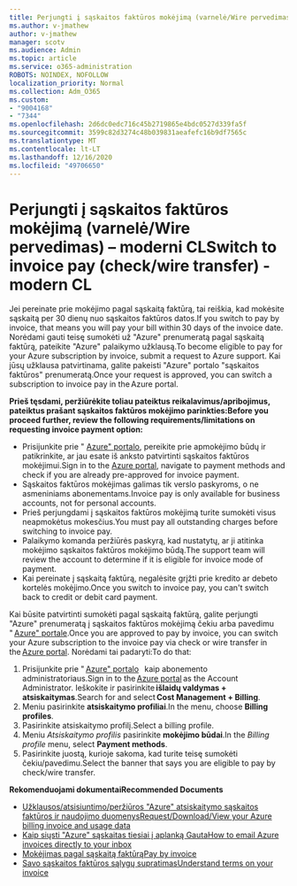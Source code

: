 ```yaml
---
title: Perjungti į sąskaitos faktūros mokėjimą (varnelė/Wire pervedimas) – moderni CL
ms.author: v-jmathew
author: v-jmathew
manager: scotv
ms.audience: Admin
ms.topic: article
ms.service: o365-administration
ROBOTS: NOINDEX, NOFOLLOW
localization_priority: Normal
ms.collection: Adm_O365
ms.custom:
- "9004168"
- "7344"
ms.openlocfilehash: 2d6dc0edc716c45b2719865e4bdc0527d339fa5f
ms.sourcegitcommit: 3599c82d3274c48b039831aeafefc16b9df7565c
ms.translationtype: MT
ms.contentlocale: lt-LT
ms.lasthandoff: 12/16/2020
ms.locfileid: "49706650"
---
```

# <a name="switch-to-invoice-pay-checkwire-transfer---modern-cl"></a><span data-ttu-id="c4df3-102">Perjungti į sąskaitos faktūros mokėjimą (varnelė/Wire pervedimas) – moderni CL</span><span class="sxs-lookup"><span data-stu-id="c4df3-102">Switch to invoice pay (check/wire transfer) - modern CL</span></span>

<span data-ttu-id="c4df3-103">Jei pereinate prie mokėjimo pagal sąskaitą faktūrą, tai reiškia, kad mokėsite sąskaitą per 30 dienų nuo sąskaitos faktūros datos.</span><span class="sxs-lookup"><span data-stu-id="c4df3-103">If you switch to pay by invoice, that means you will pay your bill within 30 days of the invoice date.</span></span> <span data-ttu-id="c4df3-104">Norėdami gauti teisę sumokėti už "Azure" prenumeratą pagal sąskaitą faktūrą, pateikite "Azure" palaikymo užklausą.</span><span class="sxs-lookup"><span data-stu-id="c4df3-104">To become eligible to pay for your Azure subscription by invoice, submit a request to Azure support.</span></span> <span data-ttu-id="c4df3-105">Kai jūsų užklausa patvirtinama, galite pakeisti "Azure" portalo "sąskaitos faktūros" prenumeratą.</span><span class="sxs-lookup"><span data-stu-id="c4df3-105">Once your request is approved, you can switch a subscription to invoice pay in the Azure portal.</span></span>

<span data-ttu-id="c4df3-106">**Prieš tęsdami, peržiūrėkite toliau pateiktus reikalavimus/apribojimus, pateiktus prašant sąskaitos faktūros mokėjimo parinkties:**</span><span class="sxs-lookup"><span data-stu-id="c4df3-106">**Before you proceed further, review the following requirements/limitations on requesting invoice payment option:**</span></span>

- <span data-ttu-id="c4df3-107">Prisijunkite prie " [Azure" portalo](https://portal.azure.com/), pereikite prie apmokėjimo būdų ir patikrinkite, ar jau esate iš anksto patvirtinti sąskaitos faktūros mokėjimui.</span><span class="sxs-lookup"><span data-stu-id="c4df3-107">Sign in to the [Azure portal](https://portal.azure.com/), navigate to payment methods and check if you are already pre-approved for invoice payment.</span></span>
- <span data-ttu-id="c4df3-108">Sąskaitos faktūros mokėjimas galimas tik verslo paskyroms, o ne asmeniniams abonementams.</span><span class="sxs-lookup"><span data-stu-id="c4df3-108">Invoice pay is only available for business accounts, not for personal accounts.</span></span>
- <span data-ttu-id="c4df3-109">Prieš perjungdami į sąskaitos faktūros mokėjimą turite sumokėti visus neapmokėtus mokesčius.</span><span class="sxs-lookup"><span data-stu-id="c4df3-109">You must pay all outstanding charges before switching to invoice pay.</span></span>
- <span data-ttu-id="c4df3-110">Palaikymo komanda peržiūrės paskyrą, kad nustatytų, ar ji atitinka mokėjimo sąskaitos faktūros mokėjimo būdą.</span><span class="sxs-lookup"><span data-stu-id="c4df3-110">The support team will review the account to determine if it is eligible for invoice mode of payment.</span></span>
- <span data-ttu-id="c4df3-111">Kai pereinate į sąskaitą faktūrą, negalėsite grįžti prie kredito ar debeto kortelės mokėjimo.</span><span class="sxs-lookup"><span data-stu-id="c4df3-111">Once you switch to invoice pay, you can't switch back to credit or debit card payment.</span></span>

<span data-ttu-id="c4df3-112">Kai būsite patvirtinti sumokėti pagal sąskaitą faktūrą, galite perjungti "Azure" prenumeratą į sąskaitos faktūros mokėjimą čekiu arba pavedimu " [Azure" portale](https://portal.azure.com/).</span><span class="sxs-lookup"><span data-stu-id="c4df3-112">Once you are approved to pay by invoice, you can switch your Azure subscription to the invoice pay via check or wire transfer in the [Azure portal](https://portal.azure.com/).</span></span>
<span data-ttu-id="c4df3-113">Norėdami tai padaryti:</span><span class="sxs-lookup"><span data-stu-id="c4df3-113">To do that:</span></span>

1. <span data-ttu-id="c4df3-114">Prisijunkite prie " [Azure" portalo](https://portal.azure.com/)   kaip abonemento administratoriaus.</span><span class="sxs-lookup"><span data-stu-id="c4df3-114">Sign in to the [Azure portal](https://portal.azure.com/) as the Account Administrator.</span></span> <span data-ttu-id="c4df3-115">Ieškokite ir pasirinkite **išlaidų valdymas + atsiskaitymas**.</span><span class="sxs-lookup"><span data-stu-id="c4df3-115">Search for and select **Cost Management + Billing**.</span></span>
2. <span data-ttu-id="c4df3-116">Meniu pasirinkite **atsiskaitymo profiliai**.</span><span class="sxs-lookup"><span data-stu-id="c4df3-116">In the menu, choose **Billing profiles**.</span></span>
3. <span data-ttu-id="c4df3-117">Pasirinkite atsiskaitymo profilį.</span><span class="sxs-lookup"><span data-stu-id="c4df3-117">Select a billing profile.</span></span>
4. <span data-ttu-id="c4df3-118">Meniu *Atsiskaitymo profilis* pasirinkite **mokėjimo būdai**.</span><span class="sxs-lookup"><span data-stu-id="c4df3-118">In the *Billing profile* menu, select **Payment methods**.</span></span>
5. <span data-ttu-id="c4df3-119">Pasirinkite juostą, kurioje sakoma, kad turite teisę sumokėti čekiu/pavedimu.</span><span class="sxs-lookup"><span data-stu-id="c4df3-119">Select the banner that says you are eligible to pay by check/wire transfer.</span></span>

<span data-ttu-id="c4df3-120">**Rekomenduojami dokumentai**</span><span class="sxs-lookup"><span data-stu-id="c4df3-120">**Recommended Documents**</span></span>

- [<span data-ttu-id="c4df3-121">Užklausos/atsisiuntimo/peržiūros "Azure" atsiskaitymo sąskaitos faktūros ir naudojimo duomenys</span><span class="sxs-lookup"><span data-stu-id="c4df3-121">Request/Download/View your Azure billing invoice and usage data</span></span>](https://docs.microsoft.com/azure/billing/billing-download-azure-invoice-daily-usage-date)
- [<span data-ttu-id="c4df3-122">Kaip siųsti "Azure" sąskaitas tiesiai į aplanką Gauta</span><span class="sxs-lookup"><span data-stu-id="c4df3-122">How to email Azure invoices directly to your inbox</span></span>](https://docs.microsoft.com/azure/billing/billing-download-azure-invoice-daily-usage-date)
- [<span data-ttu-id="c4df3-123">Mokėjimas pagal sąskaitą faktūrą</span><span class="sxs-lookup"><span data-stu-id="c4df3-123">Pay by invoice</span></span>](https://docs.microsoft.com/azure/billing/billing-how-to-pay-by-invoice)
- [<span data-ttu-id="c4df3-124">Savo sąskaitos faktūros sąlygų supratimas</span><span class="sxs-lookup"><span data-stu-id="c4df3-124">Understand terms on your invoice</span></span>](https://docs.microsoft.com/azure/billing/billing-understand-your-invoice)
